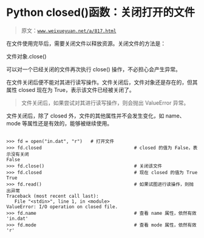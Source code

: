 # Python closed()函数：关闭打开的文件

> 原文：[`www.weixueyuan.net/a/817.html`](http://www.weixueyuan.net/a/817.html)

在文件使用完毕后，需要关闭文件以释放资源。关闭文件的方法是：

文件对象.close()

可以对一个已经关闭的文件再次执行 close() 操作，不必担心会产生异常。

在文件关闭后便不能对其进行读写操作。文件关闭后，文件对象还是存在的，但其属性 closed 现在为 True，表示该文件已经被关闭了。

> 文件关闭后，如果尝试对其进行读写操作，则会抛出 ValueError 异常。

文件关闭后，除了 closed 外，文件的其他属性并不会发生变化，如 name、mode 等属性还是有效的，能够被继续使用。

```

>>> fd = open("in.dat", "r")   # 打开文件
>>> fd.closed                                  # closed 的值为 False，表示没有关闭
False
>>> fd.close()                                 # 关闭该文件
>>> fd.closed                                  # 现在 closed 的值为 True
True
>>> fd.read()                                  # 如果试图进行读操作，则抛出异常
Traceback (most recent call last):
   File "<stdin>", line 1, in <module>
ValueError: I/O operation on closed file.
>>> fd.name                                    # 查看 name 属性，依然有效
'in.dat'
>>> fd.mode                                    # 查看 mode 属性，依然有效
'r'
```